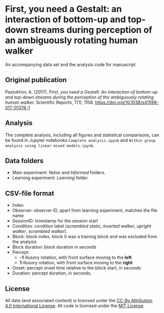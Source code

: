 # First, you need a Gestalt: an interaction of bottom-up and top-down streams during perception of an ambiguously rotating human walker

An accompanying data set and the analysis code for manuscript.

## Original publication

Pastukhov, A. (2017). _First, you need a Gestalt: An interaction of bottom-up and top-down streams during the perception of the ambiguously rotating human walker._ Scientific Reports, 7(1), 1158. https://doi.org/10.1038/s41598-017-01376-1

## Analysis
The complete analysis, including all figures and statistical comparisons, can be found in Jupyter notebooks `Complete analysis.ipynb` and `Within group analysis using linear mixed models.ipynb`.

## Data folders
* Main experiment: _Naïve_ and _Informed_ folders.
* Learning experiment: _Learning_ folder.

## CSV-file format
* Index
* Observer: observer ID, apart from learning experiment, matches the file name
* SessionID: timestamp for the session start
* Condition: condition label (_scrambled static_, _inverted walker_, _upright walker_, _scrambled walker_).
* Block: block index, block 0 was a training block and was excluded from the analysis
* Block duration: block duration in seconds
* Percept:
  * __-1__ illusory rotation, with front surface moving to the __left__ 
  * __1__ illusory rotation, with front surface moving to the __right__
* Onset: percept onset time relative to the block start, in seconds
* Duration: percept duration, in seconds.

## License
All data (and associated content) is licensed under the [CC-By Attribution 4.0 International License](https://creativecommons.org/licenses/by/4.0/). All code is licensed
under the [MIT License](http://www.opensource.org/licenses/mit-license.php).